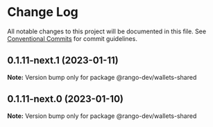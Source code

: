 # Change Log

All notable changes to this project will be documented in this file.
See [Conventional Commits](https://conventionalcommits.org) for commit guidelines.

## 0.1.11-next.1 (2023-01-11)

**Note:** Version bump only for package @rango-dev/wallets-shared

## 0.1.11-next.0 (2023-01-10)

**Note:** Version bump only for package @rango-dev/wallets-shared
